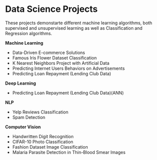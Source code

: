# Data Science Projects

These projects demonstarte different machine learning algorithms, both supervised and unsupervised learning as well as Classification and Regression algorithms.


**Machine Learning**
* Data-Driven E-commerce Solutions
* Famous Iris Flower Dataset Classification
* K Nearest Neighbors Project with Artificial Data
* Predicting Internet Users Behaviors on Advertisements
* Predicting Loan Repayment (Lending Club Data)

**Deep Learning**
* Predicting Loan Repayment (Lending Club Data)(ANN)

**NLP**
* Yelp Reviews Classification
* Spam Detection

**Computer Vision**
* Handwritten Digit Recognition
* CIFAR-10 Photo Classification
* Fashion Dataset Image Classification
* Malaria Parasite Detection in Thin-Blood Smear Images
